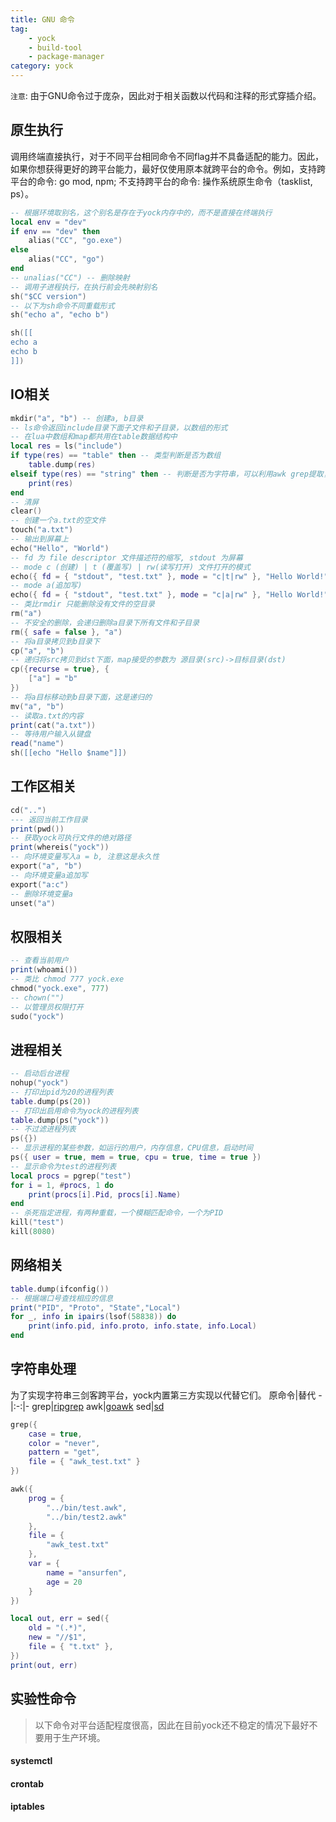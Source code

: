```yaml
---
title: GNU 命令
tag:
    - yock
    - build-tool
    - package-manager
category: yock
---
```


`注意`: 由于GNU命令过于庞杂，因此对于相关函数以代码和注释的形式穿插介绍。

## 原生执行

调用终端直接执行，对于不同平台相同命令不同flag并不具备适配的能力。因此，如果你想获得更好的跨平台能力，最好仅使用原本就跨平台的命令。例如，支持跨平台的命令: go mod, npm; 不支持跨平台的命令: 操作系统原生命令（tasklist, ps）。

```lua
-- 根据环境取别名，这个别名是存在于yock内存中的，而不是直接在终端执行
local env = "dev"
if env == "dev" then
    alias("CC", "go.exe")
else
    alias("CC", "go")
end
-- unalias("CC") -- 删除映射
-- 调用子进程执行，在执行前会先映射别名
sh("$CC version")
-- 以下为sh命令不同重载形式
sh("echo a", "echo b")

sh([[
echo a
echo b
]])
```

## IO相关

```lua
mkdir("a", "b") -- 创建a, b目录
-- ls命令返回include目录下面子文件和子目录，以数组的形式
-- 在lua中数组和map都共用在table数据结构中
local res = ls("include")
if type(res) == "table" then -- 类型判断是否为数组
    table.dump(res)
elseif type(res) == "string" then -- 判断是否为字符串，可以利用awk grep提取，而不是对象化操作数据
    print(res)
end
-- 清屏
clear()
-- 创建一个a.txt的空文件
touch("a.txt")
-- 输出到屏幕上
echo("Hello", "World")
-- fd 为 file descriptor 文件描述符的缩写, stdout 为屏幕
-- mode c (创建) | t (覆盖写) | rw(读写打开) 文件打开的模式
echo({ fd = { "stdout", "test.txt" }, mode = "c|t|rw" }, "Hello World!")
-- mode a(追加写)
echo({ fd = { "stdout", "test.txt" }, mode = "c|a|rw" }, "Hello World!")
-- 类比rmdir 只能删除没有文件的空目录
rm("a")
-- 不安全的删除，会递归删除a目录下所有文件和子目录
rm({ safe = false }, "a")
-- 将a目录拷贝到b目录下
cp("a", "b")
-- 递归将src拷贝到dst下面，map接受的参数为 源目录(src)->目标目录(dst)
cp({recurse = true}, {
    ["a"] = "b"
})
-- 将a目标移动到b目录下面，这是递归的
mv("a", "b")
-- 读取a.txt的内容
print(cat("a.txt"))
-- 等待用户输入从键盘
read("name")
sh([[echo "Hello $name"]])
```

## 工作区相关
```lua
cd("..")
--- 返回当前工作目录
print(pwd())
-- 获取yock可执行文件的绝对路径
print(whereis("yock"))
-- 向环境变量写入a = b, 注意这是永久性
export("a", "b")
-- 向环境变量a追加写
export("a:c")
-- 删除环境变量a
unset("a")
```

## 权限相关
```lua
-- 查看当前用户
print(whoami())
-- 类比 chmod 777 yock.exe
chmod("yock.exe", 777)
-- chown("")
-- 以管理员权限打开
sudo("yock")
```

## 进程相关
```lua
-- 启动后台进程
nohup("yock")
-- 打印出pid为20的进程列表
table.dump(ps(20))
-- 打印出启用命令为yock的进程列表
table.dump(ps("yock"))
-- 不过滤进程列表
ps({})
-- 显示进程的某些参数，如运行的用户，内存信息，CPU信息，启动时间
ps({ user = true, mem = true, cpu = true, time = true })
-- 显示命令为test的进程列表
local procs = pgrep("test")
for i = 1, #procs, 1 do
    print(procs[i].Pid, procs[i].Name)
end
-- 杀死指定进程，有两种重载，一个模糊匹配命令，一个为PID
kill("test")
kill(8080)
```

## 网络相关
```lua
table.dump(ifconfig())
-- 根据端口号查找相应的信息
print("PID", "Proto", "State","Local")
for _, info in ipairs(lsof(58838)) do
    print(info.pid, info.proto, info.state, info.Local)
end
```

## 字符串处理

为了实现字符串三剑客跨平台，yock内置第三方实现以代替它们。
原命令|替代
-|:-:|-
grep|[ripgrep](https://github.com/BurntSushi/ripgrep)
awk|[goawk](https://github.com/benhoyt/goawk)
sed|[sd](https://github.com/chmln/sd)

```lua
grep({
    case = true,
    color = "never",
    pattern = "get",
    file = { "awk_test.txt" }
})
```

```lua
awk({
    prog = {
        "../bin/test.awk",
        "../bin/test2.awk"
    },
    file = {
        "awk_test.txt"
    },
    var = {
        name = "ansurfen",
        age = 20
    }
})
```

```lua
local out, err = sed({
    old = "(.*)",
    new = "//$1",
    file = { "t.txt" },
})
print(out, err)
```

## 实验性命令
> 以下命令对平台适配程度很高，因此在目前yock还不稳定的情况下最好不要用于生产环境。

#### systemctl

#### crontab

#### iptables